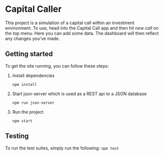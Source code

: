 # Capital Caller

This project is a simulation of a capital call within an investment environment. To use, head into the Capital Call app and then hit _new call_ on the top menu. Here you can add some data. The dashboard will then reflect any changes you've made.

## Getting started

To get the site running, you can follow these steps:

1. Install dependencies

   `npm install`

2. Start json-server which is used as a REST api to a JSON database

   `npm run json-server`

3. Run the project

   `npm start`

## Testing

To run the test suites, simply run the following: `npm test`
